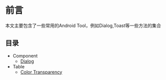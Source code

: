 # 前言

本文主要包含了一些常用的Android Tool，例如Dialog,Toast等一些方法的集合

## 目录

- Component
  - [Dialog](/Component/dialog.md)
- Table
  - [Color Transparency](/Table/color.md)
